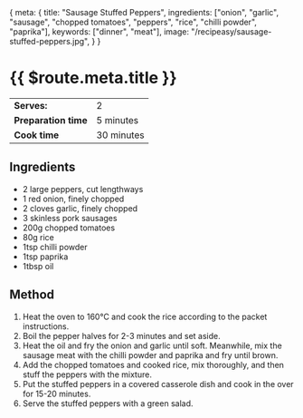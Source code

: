 <route>
{
  meta: {
    title: "Sausage Stuffed Peppers",
    ingredients: ["onion", "garlic", "sausage", "chopped tomatoes", "peppers", "rice", "chilli powder", "paprika"],
    keywords: ["dinner", "meat"],
    image: "/recipeasy/sausage-stuffed-peppers.jpg",
  }
}
</route>

<RecipeLayout>

# {{ $route.meta.title }}

|                      |            |
| -------------------- | ---------- |
| **Serves:**          | 2          |
| **Preparation time** | 5 minutes  |
| **Cook time**        | 30 minutes |

## Ingredients

- 2 large peppers, cut lengthways
- 1 red onion, finely chopped
- 2 cloves garlic, finely chopped
- 3 skinless pork sausages
- 200g chopped tomatoes
- 80g rice
- 1tsp chilli powder
- 1tsp paprika
- 1tbsp oil

## Method

1. Heat the oven to 160°C and cook the rice according to the packet instructions.
2. Boil the pepper halves for 2-3 minutes and set aside.
3. Heat the oil and fry the onion and garlic until soft. Meanwhile, mix the sausage meat with the chilli powder and paprika and fry until brown.
4. Add the chopped tomatoes and cooked rice, mix thoroughly, and then stuff the peppers with the mixture.
5. Put the stuffed peppers in a covered casserole dish and cook in the over for 15-20 minutes.
6. Serve the stuffed peppers with a green salad.

</RecipeLayout>
